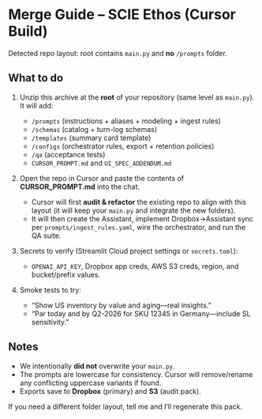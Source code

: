 # Merge Guide – SCIE Ethos (Cursor Build)

Detected repo layout: root contains `main.py` and **no** `/prompts` folder.

## What to do
1) Unzip this archive at the **root** of your repository (same level as `main.py`). It will add:
   - `/prompts` (instructions + aliases + modeling + ingest rules)
   - `/schemas` (catalog + turn-log schemas)
   - `/templates` (summary card template)
   - `/configs` (orchestrator rules, export + retention policies)
   - `/qa` (acceptance tests)
   - `CURSOR_PROMPT.md` and `UI_SPEC_ADDENDUM.md`

2) Open the repo in Cursor and paste the contents of **CURSOR_PROMPT.md** into the chat.
   - Cursor will first **audit & refactor** the existing repo to align with this layout
     (it will keep your `main.py` and integrate the new folders).
   - It will then create the Assistant, implement Dropbox→Assistant sync per `prompts/ingest_rules.yaml`,
     wire the orchestrator, and run the QA suite.

3) Secrets to verify (Streamlit Cloud project settings or `secrets.toml`):
   - `OPENAI_API_KEY`, Dropbox app creds, AWS S3 creds, region, and bucket/prefix values.

4) Smoke tests to try:
   - “Show US inventory by value and aging—real insights.”
   - “Par today and by Q2-2026 for SKU 12345 in Germany—include SL sensitivity.”

## Notes
- We intentionally **did not** overwrite your `main.py`.
- The prompts are lowercase for consistency. Cursor will remove/rename any conflicting uppercase variants if found.
- Exports save to **Dropbox** (primary) and **S3** (audit pack).

If you need a different folder layout, tell me and I’ll regenerate this pack.
